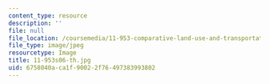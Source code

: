 ```yaml
---
content_type: resource
description: ''
file: null
file_location: /coursemedia/11-953-comparative-land-use-and-transportation-planning-spring-2006/6758040aca1f90022f76497383993802_11-953s06-th.jpg
file_type: image/jpeg
resourcetype: Image
title: 11-953s06-th.jpg
uid: 6758040a-ca1f-9002-2f76-497383993802
---
```


